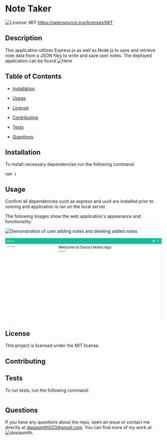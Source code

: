 # Note Taker
  ![License: MIT](https://img.shields.io/badge/License-MIT-yellow.svg)
      https://opensource.org/licenses/MIT

  ## Description

  This application utilizes Express.js as well as Node.js to save and retrieve note data from a JSON files to write and save user notes.
  The deployed application can be found ![Here](https://afternoon-inlet-19317.herokuapp.com/)

  ## Table of Contents

  * [Installation](#installation)

  * [Usage](#usage)

  * [License](#License)

  * [Contributing](#contributing)

  * [Tests](#tests)

  * [Questions](#Questions)

  ## Installation
  
  To install necessary dependencies run the following command:

  ```
  npm i
  ```

  ## Usage

  Confirm all dependencies such as express and uuid are installed prior to running and application is ran on the local server.

  The following images show the web application's appearance and functionality:

  ![Demonstration of user adding notes and deleting added notes](./Assets/Note-Taker.gif)

  ![First note created.](./Assets/FirstNote.PNG)

  ## License

  This project is licensed under the MIT license.

  ## Contributing

  

  ## Tests

  To run tests, run the following command:

  ```
  
  ```

  ## Questions

  If you have any questions about the repo, open an issue or contact me directly at dasiasmith023@gmail.com. You can find more of my work
  at ![dasiasmith](https://github.com/dasiasmith).

